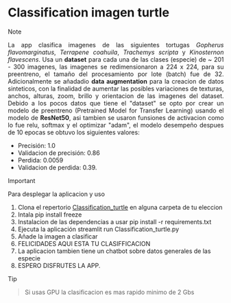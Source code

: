 # Classification imagen turtle

> [!NOTE]
> <div align="justify"> La app clasifica imagenes de las siguientes tortugas <i>Gopherus flavomarginatus</i>, <i>Terrapene coahuila</i>, <i>Trachemys scripta</i> y <i>Kinosternon flavescens</i>. Usa un <b>dataset</b> para cada una de las clases (especie) de ~ 201 - 300 imagenes, las imagenes se redimensionaron a 224 x 224, para su preentreno, el tamaño del procesamiento por lote (batch) fue de 32. Adicionalmente se añadadio <b>data augmentation</b> para la creacion de datos sinteticos, con la finalidad de aumentar las posibles variaciones de texturas, anchos, alturas, zoom, brillo y orientacion de las imagenes del dataset. Debido a los pocos datos que tiene el "dataset" se opto por crear un modelo de preentreno (Pretrained Model for Transfer Learning) usando el modelo de <b>ResNet50</b>, asi tambien se usaron funsiones de activacion como lo fue relu, softmax y el optimizar "adam", el modelo desempeño despues de 10 epocas se obtuvo los siguientes valores:</div> 
- Precisión: 1.0
-  Validacion de precisión: 0.86
-   Perdida: 0.0059
-   Validacion de perdida: 0.39.

> [!IMPORTANT]  
>Para desplegar la aplicacion y uso
>  1. Clona el repertorio [Classification_turtle](https://github.com/Br1Rdz/Classification_turtle.git) en alguna carpeta de tu eleccion
>  2. Intala pip install freeze
>  3. Instalacion de las dependencias a usar pip install -r requirements.txt
>  4. Ejecuta la aplicación streamlit run Classification_turtle.py
>  5. Añade la imagen a clasificar
>  6. FELICIDADES AQUI ESTA TU CLASIFFICACION
>  7. La aplicacion tambien tiene un chatbot sobre datos generales de las especie
>  8. ESPERO DISFRUTES LA APP.

> [!TIP]
> > Si usas GPU la clasificacion es mas rapido minimo de 2 Gbs
